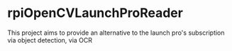 # rpiOpenCVLaunchProReader
This project aims to provide an alternative to the launch pro's subscription via object detection, via OCR
